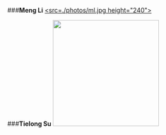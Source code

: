 ###**Meng Li**
<a href=a href="url"><src=./photos/ml.jpg height="240"></a>



###**Tielong Su**
<a href="url"><img
src="http://upload.wikimedia.org/wikipedia/commons/2/25/Brindle_pied_frenchbulldog.jpg"
height="240"></a>